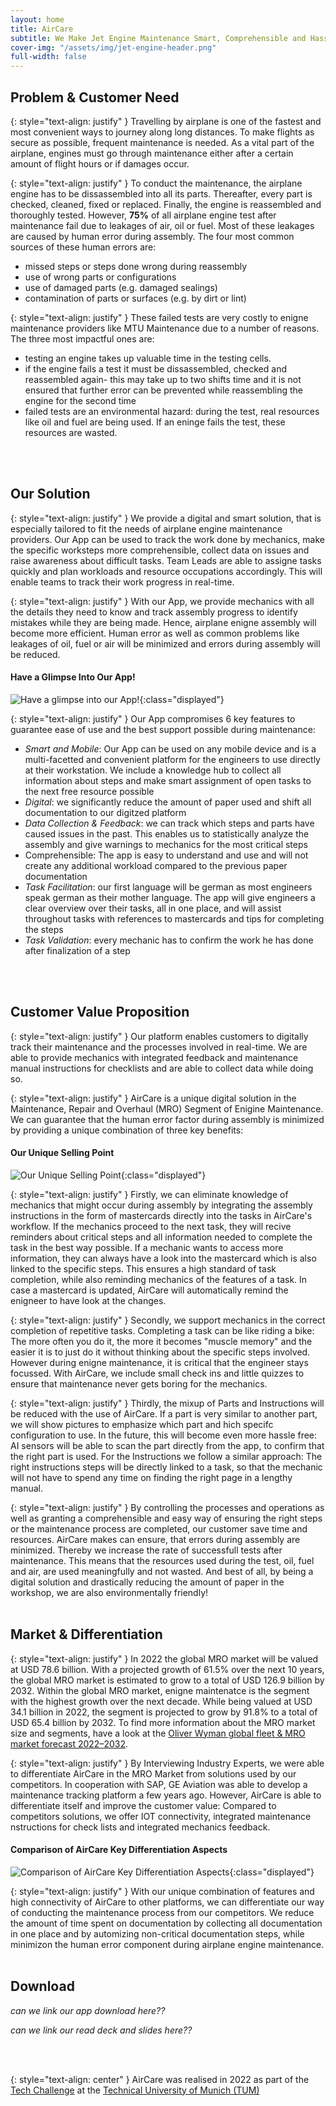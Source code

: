 ```yaml
---
layout: home
title: AirCare
subtitle: We Make Jet Engine Maintenance Smart, Comprehensible and Hassle Free
cover-img: "/assets/img/jet-engine-header.png"
full-width: false
---
```


## Problem & Customer Need <a name="problem"></a>

{: style="text-align: justify" }
Travelling by airplane is one of the fastest and most convenient ways to journey along long distances. To make flights as secure as possible, frequent maintenance is needed. As a vital part of the airplane, engines must go through maintenance either after a certain amount of flight hours or if damages occur.

{: style="text-align: justify" }
To conduct the maintenance, the airplane engine has to be dissassembled into all its parts. Thereafter, every part is checked, cleaned, fixed or replaced. Finally, the engine is reassembled and thoroughly tested. However, **75%** of all airplane engine test after maintenance fail due to leakages of air, oil or fuel. Most of these leakages are caused by human error during assembly. The four most common sources of these human errors are:
* missed steps or steps done wrong during reassembly
* use of wrong parts or configurations
* use of damaged parts (e.g. damaged sealings)
* contamination of parts or surfaces (e.g. by dirt or lint)

{: style="text-align: justify" }
These failed tests are very costly to enigne maintenance providers like MTU Maintenance due to a number of reasons. The three most impactful ones are:
* testing an engine takes up valuable time in the testing cells. 
* if the engine fails a test it must be dissassembled, checked and reassembled again- this may take up to two shifts time and it is not ensured that further error can be prevented while reassembling the engine for the second time
* failed tests are an environmental hazard: during the test, real resources like oil and fuel are being used. If an eninge fails the test, these resources are wasted.
<br />
<br />

## Our Solution <a name="solution"></a>

{: style="text-align: justify" }
We provide a digital and smart solution, that is especially tailored to fit the needs of airplane engine maintenance providers. Our App can be used to  track the work done by mechanics, make the specific worksteps more comprehensible, collect data on issues and raise awareness about difficult tasks. Team Leads are able to assigne tasks quickly and plan workloads and resource occupations accordingly. This will enable teams to track their work progress in real-time. 

{: style="text-align: justify" }
With our App, we provide mechanics with all the details they need to know and track assembly progress to identify mistakes while they are being made. Hence, airplane enigne assembly will become more efficient. Human error as well as common problems like leakages of oil, fuel or air will be minimized and  errors during assembly will be reduced.

#### Have a Glimpse Into Our App!
![Have a glimpse into our App!](/assets/img/app_mockup1.png){:class="displayed"}

{: style="text-align: justify" }
Our App compromises 6 key features to guarantee ease of use and the best support possible during maintenance:
* *Smart and Mobile*: Our App can be used on any mobile device and is a multi-facetted and convenient platform for the engineers to use directly at their workstation. We include a knowledge hub to collect all information about steps and make smart assignment of open tasks to the next free resource possible
* *Digital*: we significantly reduce the amount of paper used and shift all documentation to our digitzed platform
* *Data Collection & Feedback*: we can track which steps and parts have caused issues in the past. This enables us to statistically analyze the assembly and give warnings to mechanics for the most critical steps
* Comprehensible: The app is easy to understand and use and will not create any additional workload compared to the previous paper documentation
* *Task Facilitation*: our first language will be german as most engineers speak german as their mother language. The app will give engineers a clear overview over their tasks, all in one place, and will assist throughout tasks with references to mastercards and tips for completing the steps
* *Task Validation*: every mechanic has to confirm the work he has done after finalization of a step
<br />
<br />

## Customer Value Proposition <a name="cvp"></a>

{: style="text-align: justify" }
Our platform enables customers to digitally track their maintenance and the processes involved in real-time. We are able to provide mechanics with integrated feedback and maintenance manual instructions for checklists and are able to collect data while doing so. 

{: style="text-align: justify" }
AirCare is a unique digital solution in the Maintenance, Repair and Overhaul (MRO) Segment of Enigine Maintenance. We can guarantee that the human error factor during assembly is minimized by providing a unique combination of three key benefits:

#### Our Unique Selling Point
![Our Unique Selling Point](/assets/img/USP.png){:class="displayed"}

{: style="text-align: justify" }
Firstly, we can eliminate knowledge of mechanics that might occur during assembly by integrating the assembly instructions in the form of mastercards directly into the tasks in AirCare's workflow. If the mechanics proceed to the next task, they will recive reminders about critical steps and all information needed to complete the task in the best way possible. If a mechanic wants to access more information, they can always have a look into the mastercard which is also linked to the specific steps. This ensures a high standard of task completion, while also reminding mechanics of the features of a task. In case a mastercard is updated, AirCare will automatically remind the enigneer to have look at the changes.

{: style="text-align: justify" }
Secondly, we support mechanics in the correct completion of repetitive tasks. Completing a task can be like riding a bike: The more often you do it, the more it becomes "muscle memory" and the easier it is to just do it without thinking about the specific steps involved. However during enigne maintenance, it is critical that the engineer stays focussed. With AirCare, we include small check ins and little quizzes to ensure that maintenance never gets boring for the mechanics.

{: style="text-align: justify" }
Thirdly, the mixup of Parts and Instructions will be reduced with the use of AirCare. If a part is very similar to another part, we will show pictures to emphasize which part and hich specifc configuration to use. In the future, this will become even more hassle free: AI sensors will be able to scan the part directly from the app, to confirm that the right part is used. For the Instructions we follow a similar approach: The right instructions steps will be directly linked to a task, so that the mechanic will not have to spend any time on finding the right page in a lengthy manual.

{: style="text-align: justify" }
By controlling the processes and operations as well as granting a comprehensible and easy way of ensuring the right steps or the maintenance process are completed, our customer save time and resources. AirCare makes can ensure, that errors during assembly are minimized. Thereby we increase the rate of successfull tests after maintenance. This means that the resources used during the test, oil, fuel and air, are used meaningfully and not wasted. And best of all, by being a digital solution and drastically reducing the amount of paper in the workshop, we are also environmentally friendly!
<br />
<br />

## Market & Differentiation <a name="market"></a>

{: style="text-align: justify" }
In 2022 the global MRO market will be valued at USD 78.6 billion. With a projected growth of 61.5% over the next 10 years, the global MRO market is estimated to grow to a total of USD 126.9 billion by 2032. Within the global MRO market, enigne maintenatce is the segment with the highest growth over the next decade. While being valued at USD 34.1 billion in 2022, the segment is projected to grow by 91.8% to a total of USD 65.4 billion by 2032. To find more information about the MRO market size and segments, have a look at the [Oliver Wyman global fleet & MRO market forecast 2022–2032](https://www.oliverwyman.com/our-expertise/insights/2022/feb/global-fleet-and-mro-market-forecast-2022-2032.html).

{: style="text-align: justify" }
By Interviewing Industry Experts, we were able to differentiate AirCare in the MRO Market from solutions used by our competitors. In cooperation with SAP, GE Aviation was able to develop a maintenance tracking platform a few years ago. However, AirCare is able to differentiate itself and improve the customer value: Compared to competitors solutions, we offer IOT connectivity, integrated maintenance nstructions for check lists and integrated mechanics feedback.

#### Comparison of AirCare Key Differentiation Aspects
![Comparison of AirCare Key Differentiation Aspects](/assets/img/Competitor_comparison.png){:class="displayed"}

{: style="text-align: justify" }
With our unique combination of features and high connectivity of AirCare to other platforms, we can differentiate our way of conducting the maintenance process from our competitors. We reduce the amount of time spent on documentation by collecting all documentation in one place and by automizing non-critical documentation steps, while minimizon the human error component during airplane engine maintenance.
<br /> 
<br /> 

## Download <a name="download"></a>

*can we link our app download here??*

*can we link our read deck and slides here??*

<br />
<br />



{: style="text-align: center" }
AirCare was realised in 2022 as part of the [Tech Challenge](https://academy.unternehmertum.de/programs/tech-challenge) at the [Technical University of Munich (TUM)](https://www.tum.de/en/)







